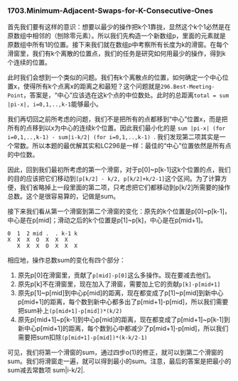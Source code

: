### 1703.Minimum-Adjacent-Swaps-for-K-Consecutive-Ones

首先我们要有这样的意识：想要以最少的操作把k个1靠拢，显然这个k个1必然是在原数组中相邻的（刨除零元素）。所以我们先构造一个新数组p，里面的元素就是原数组中所有1的位置。接下来我们就在数组p中考察所有长度为k的滑窗。在每个滑窗里，我们有k个离散的位置点，我们的任务是研究如何用最少的操作，得到k个连续的位置。

此时我们会想到一个类似的问题。我们有k个离散点的位置，如何确定一个中心位置x，使得所有k个点离x的距离之和最短？这个问题就是```296.Best-Meeting-Point```，答案是，“中心”应该选在这k个点的中位数处。此时的总距离```total = sum |pi-x|, i=0,1,..,k-1```能够最小。

我们再切回之前所考虑的问题，我们不是把所有的点都移到“中心”位置x，而是把所有的点移到以x为中心的连续k个位置。因此我们最小化的是 ```sum |pi-x| (for i=0,1,..,k-1) - sum|i-k/2| (for i=0,1,..,k-1) ```. 我们发现第二项其实是一个常数。所以本题的最优解其实和LC296是一样：最佳的“中心”位置依然是所有点的中位数。

因此，回到我们最初所考虑的第一个滑窗，对于p[0]~p[k-1]这k个位置的点，我们的目的应该把它们移动到```[p[k/2] - k/2, p[k/2]+k/2-1]```这个区间。为了计算方便，我们省略掉上一段里面的第二项，只考虑把它们都移动到p[k/2]所需要的操作总数。这个是很容易算的，记做是sum。

接下来我们看从第一个滑窗到第二个滑窗的变化：原先的k个位置是p[0]~p[k-1]，中心是在p[mid]；滑动之后的k个位置是p[1]~p[k]，中心是在p[mid+1]。
```
0  1  2 mid .  . k-1 k
X  X  X  O  X  X  X
   X  X  X  O  X  X  X
```
相应地，操作总数sum的变化有四个部分：
1. 原先p[0]在滑窗里，贡献了```p[mid]-p[0]```这么多操作。现在要减去他们。
2. 原先p[k]不在滑窗里，现在加入了滑窗，需要加上它的贡献```p[k]-p[mid+1]```
3. 原先p[1]~p[mid]到中心p[mid]的距离，现在都变成了p[1]~p[mid]到新中心p[mid+1]的距离，每个数到新中心都多出了p[mid+1]-p[mid]，所以我们需要把sum补上```(p[mid+1]-p[mid])*(k/2)```
4. 原先p[mid+1]~p[k-1]到中心p[mid]的距离，现在都变成了p[mid+1]~p[k-1]到新中心p[mid+1]的距离，每个数到心中都减少了p[mid+1]-p[mid]，所以我们需要把sum扣除```(p[mid+1]-p[mid])*(k-k/2-1)```

可见，我们将第一个滑窗的sum，通过四步o(1)的修正，就可以到第二个滑窗的sum。我们将滑窗走一遍，就可以得到最小的sum。注意，最后的答案是把最小的sum减去常数项 sum|i-k/2|.
